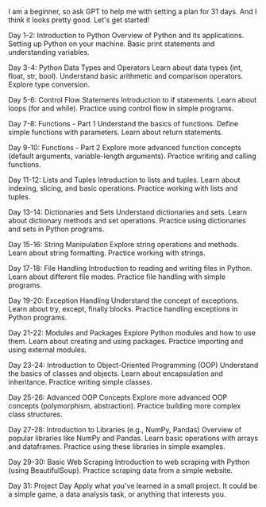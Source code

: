 I am a beginner, so ask GPT to help me with setting a plan for 31 days. And I think it looks pretty good. Let's get started!

Day 1-2: Introduction to Python
Overview of Python and its applications.
Setting up Python on your machine.
Basic print statements and understanding variables.

Day 3-4: Python Data Types and Operators
Learn about data types (int, float, str, bool).
Understand basic arithmetic and comparison operators.
Explore type conversion.

Day 5-6: Control Flow Statements
Introduction to if statements.
Learn about loops (for and while).
Practice using control flow in simple programs.

Day 7-8: Functions - Part 1
Understand the basics of functions.
Define simple functions with parameters.
Learn about return statements.

Day 9-10: Functions - Part 2
Explore more advanced function concepts (default arguments, variable-length arguments).
Practice writing and calling functions.

Day 11-12: Lists and Tuples
Introduction to lists and tuples.
Learn about indexing, slicing, and basic operations.
Practice working with lists and tuples.

Day 13-14: Dictionaries and Sets
Understand dictionaries and sets.
Learn about dictionary methods and set operations.
Practice using dictionaries and sets in Python programs.

Day 15-16: String Manipulation
Explore string operations and methods.
Learn about string formatting.
Practice working with strings.

Day 17-18: File Handling
Introduction to reading and writing files in Python.
Learn about different file modes.
Practice file handling with simple programs.

Day 19-20: Exception Handling
Understand the concept of exceptions.
Learn about try, except, finally blocks.
Practice handling exceptions in Python programs.

Day 21-22: Modules and Packages
Explore Python modules and how to use them.
Learn about creating and using packages.
Practice importing and using external modules.

Day 23-24: Introduction to Object-Oriented Programming (OOP)
Understand the basics of classes and objects.
Learn about encapsulation and inheritance.
Practice writing simple classes.

Day 25-26: Advanced OOP Concepts
Explore more advanced OOP concepts (polymorphism, abstraction).
Practice building more complex class structures.

Day 27-28: Introduction to Libraries (e.g., NumPy, Pandas)
Overview of popular libraries like NumPy and Pandas.
Learn basic operations with arrays and dataframes.
Practice using these libraries in simple examples.

Day 29-30: Basic Web Scraping
Introduction to web scraping with Python (using BeautifulSoup).
Practice scraping data from a simple website.

Day 31: Project Day
Apply what you've learned in a small project.
It could be a simple game, a data analysis task, or anything that interests you.
